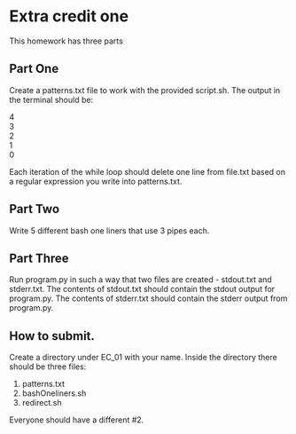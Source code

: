 # Extra credit one

This homework has three parts

## Part One

Create a patterns.txt file to work with the provided script.sh. 
The output in the terminal should be:

4  
3  
2  
1  
0  

Each iteration of the while loop should delete one line from file.txt based on a regular expression you write into patterns.txt.

## Part Two
Write 5 different bash one liners that use 3 pipes each.

## Part Three
Run program.py in such a way that two files are created - stdout.txt and stderr.txt. The contents of stdout.txt should contain
the stdout output for program.py. The contents of stderr.txt should contain the stderr output from program.py.

## How to submit. 
Create a directory under EC_01 with your name. Inside the directory there should be three files: 

1. patterns.txt
2. bashOneliners.sh
3. redirect.sh

Everyone should have a different #2. 
